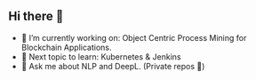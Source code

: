 ## Hi there 👋

- 🔭 I’m currently working on: Object Centric Process Mining for Blockchain Applications.
- 🌱 Next topic to learn: Kubernetes & Jenkins
- 💬 Ask me about NLP and DeepL. (Private repos 👀)
<!--
**trianniandrea/trianniandrea** is a ✨ _special_ ✨ repository because its `README.md` (this file) appears on your GitHub profile.

Here are some ideas to get you started:


- 🌱 I’m currently learning ...
- 👯 I’m looking to collaborate on ...
- 🤔 I’m looking for help with ...
- 💬 Ask me about ...
- 📫 How to reach me: ...
- 😄 Pronouns: ...
- ⚡ Fun fact: ...
-->
